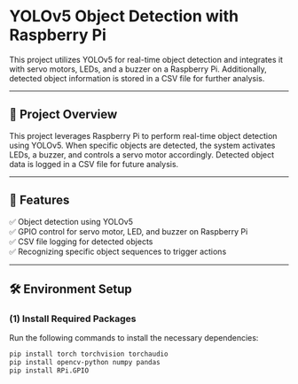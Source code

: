 # YOLOv5 Object Detection with Raspberry Pi  

This project utilizes YOLOv5 for real-time object detection and integrates it with servo motors, LEDs, and a buzzer on a Raspberry Pi. Additionally, detected object information is stored in a CSV file for further analysis.

---

## 🚀 Project Overview  
This project leverages Raspberry Pi to perform real-time object detection using YOLOv5. When specific objects are detected, the system activates LEDs, a buzzer, and controls a servo motor accordingly. Detected object data is logged in a CSV file for future analysis.  

---

## 🎯 Features  
✅ Object detection using YOLOv5  
✅ GPIO control for servo motor, LED, and buzzer on Raspberry Pi  
✅ CSV file logging for detected objects  
✅ Recognizing specific object sequences to trigger actions  

---

## 🛠️ Environment Setup  

### (1) Install Required Packages  
Run the following commands to install the necessary dependencies:  
```bash
pip install torch torchvision torchaudio  
pip install opencv-python numpy pandas  
pip install RPi.GPIO  
